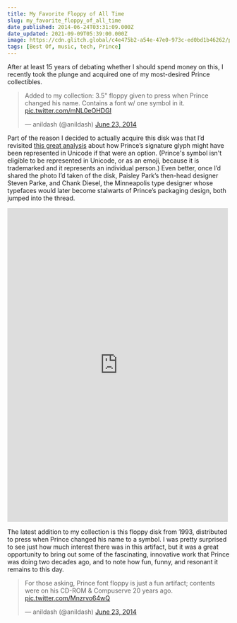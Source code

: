 ```yaml
---
title: My Favorite Floppy of All Time
slug: my_favorite_floppy_of_all_time
date_published: 2014-06-24T03:31:09.000Z
date_updated: 2021-09-09T05:39:00.000Z
image: https://cdn.glitch.global/c4e475b2-a54e-47e0-973c-ed0bd1b46262/prince-floppy.jpg?v=1669964516546
tags: [Best Of, music, tech, Prince]
---
```


After at least 15 years of debating whether I should spend money on this, I recently took the plunge and acquired one of my most-desired Prince collectibles.

<blockquote class="twitter-tweet" data-dnt="true" data-theme="dark"><p lang="en" dir="ltr">Added to my collection: 3.5&quot; floppy given to press when Prince changed his name. Contains a font w/ one symbol in it. <a href="http://t.co/mNL0eOHDGI">pic.twitter.com/mNL0eOHDGI</a></p>&mdash; anildash (@anildash) <a href="https://twitter.com/anildash/status/481211515630936067?ref_src=twsrc%5Etfw">June 23, 2014</a></blockquote> <script async src="https://platform.twitter.com/widgets.js" charset="utf-8"></script>

Part of the reason I decided to actually acquire this disk was that I’d revisited [this great analysis](http://parkerhiggins.net/2013/01/writing-the-prince-symbol-in-unicode/) about how Prince’s signature glyph might have been represented in Unicode if that were an option. (Prince's symbol isn't eligible to be represented in Unicode, or as an emoji, because it is trademarked and it represents an individual person.) Even better, once I’d shared the photo I’d taken of the disk, Paisley Park’s then-head designer Steven Parke, and Chank Diesel, the Minneapolis type designer whose typefaces would later become stalwarts of Prince’s packaging design, both jumped into the thread.

<iframe src="https://www.facebook.com/plugins/post.php?href=https%3A%2F%2Fwww.facebook.com%2Fphoto.php%3Ffbid%3D10152265071302897%26set%3Da.462256587896%26type%3D3&show_text=true&width=500" width="500" height="710" style="border:none;overflow:hidden" scrolling="no" frameborder="0" allowfullscreen="true" allow="autoplay; clipboard-write; encrypted-media; picture-in-picture; web-share"></iframe>

The latest addition to my collection is this floppy disk from 1993, distributed to press when Prince changed his name to a symbol.
I was pretty surprised to see just how much interest there was in this artifact, but it was a great opportunity to bring out some of the fascinating, innovative work that Prince was doing two decades ago, and to note how fun, funny, and resonant it remains to this day.

<blockquote class="twitter-tweet" data-dnt="true" data-theme="dark"><p lang="en" dir="ltr">For those asking, Prince font floppy is just a fun artifact; contents were on his CD-ROM &amp; Compuserve 20 years ago. <a href="http://t.co/Mnzrvo64wQ">pic.twitter.com/Mnzrvo64wQ</a></p>&mdash; anildash (@anildash) <a href="https://twitter.com/anildash/status/481222244715089920?ref_src=twsrc%5Etfw">June 23, 2014</a></blockquote>